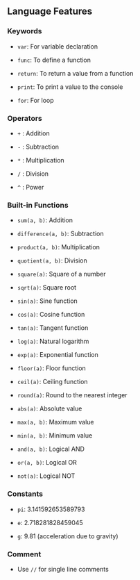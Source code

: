 ## Language Features

### Keywords

- `var`: For variable declaration

- `func`: To define a function

- `return`: To return a value from a function

- `print`: To print a value to the console

- `for`: For loop

### Operators

- `+` : Addition

- `-` : Subtraction

- `*` : Multiplication

- `/` : Division

- `^` : Power

### Built-in Functions

- `sum(a, b)`: Addition

- `difference(a, b)`: Subtraction

- `product(a, b)`: Multiplication

- `quotient(a, b)`: Division

- `square(a)`: Square of a number

- `sqrt(a)`: Square root

- `sin(a)`: Sine function

- `cos(a)`: Cosine function

- `tan(a)`: Tangent function

- `log(a)`: Natural logarithm

- `exp(a)`: Exponential function

- `floor(a)`: Floor function

- `ceil(a)`: Ceiling function

- `round(a)`: Round to the nearest integer

- `abs(a)`: Absolute value

- `max(a, b)`: Maximum value

- `min(a, b)`: Minimum value

- `and(a, b)`: Logical AND

- `or(a, b)`: Logical OR

- `not(a)`: Logical NOT

### Constants

- `pi`: 3.141592653589793

- `e`: 2.718281828459045

- `g`: 9.81 (acceleration due to gravity)

### Comment

- Use `//` for single line comments 
